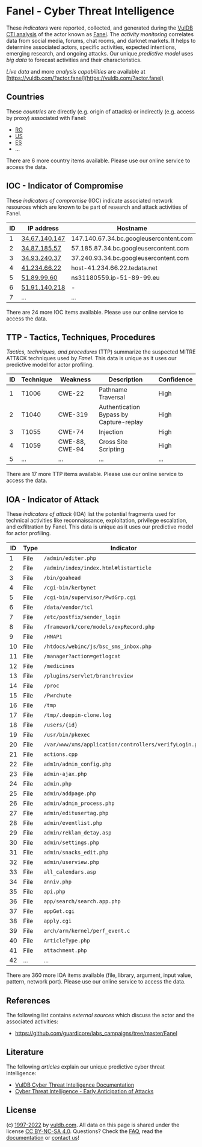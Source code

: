 # Fanel - Cyber Threat Intelligence

These _indicators_ were reported, collected, and generated during the [VulDB CTI analysis](https://vuldb.com/?kb.cti) of the actor known as [Fanel](https://vuldb.com/?actor.fanel). The _activity monitoring_ correlates data from social media, forums, chat rooms, and darknet markets. It helps to determine associated actors, specific activities, expected intentions, emerging research, and ongoing attacks. Our unique _predictive model_ uses _big data_ to forecast activities and their characteristics.

_Live data_ and more _analysis capabilities_ are available at [https://vuldb.com/?actor.fanel](https://vuldb.com/?actor.fanel)

## Countries

These _countries_ are directly (e.g. origin of attacks) or indirectly (e.g. access by proxy) associated with Fanel:

* [RO](https://vuldb.com/?country.ro)
* [US](https://vuldb.com/?country.us)
* [ES](https://vuldb.com/?country.es)
* ...

There are 6 more country items available. Please use our online service to access the data.

## IOC - Indicator of Compromise

These _indicators of compromise_ (IOC) indicate associated network resources which are known to be part of research and attack activities of Fanel.

ID | IP address | Hostname | Campaign | Confidence
-- | ---------- | -------- | -------- | ----------
1 | [34.67.140.147](https://vuldb.com/?ip.34.67.140.147) | 147.140.67.34.bc.googleusercontent.com | - | Medium
2 | [34.87.185.57](https://vuldb.com/?ip.34.87.185.57) | 57.185.87.34.bc.googleusercontent.com | - | Medium
3 | [34.93.240.37](https://vuldb.com/?ip.34.93.240.37) | 37.240.93.34.bc.googleusercontent.com | - | Medium
4 | [41.234.66.22](https://vuldb.com/?ip.41.234.66.22) | host-41.234.66.22.tedata.net | - | High
5 | [51.89.99.60](https://vuldb.com/?ip.51.89.99.60) | ns31180559.ip-51-89-99.eu | - | High
6 | [51.91.140.218](https://vuldb.com/?ip.51.91.140.218) | - | - | High
7 | ... | ... | ... | ...

There are 24 more IOC items available. Please use our online service to access the data.

## TTP - Tactics, Techniques, Procedures

_Tactics, techniques, and procedures_ (TTP) summarize the suspected MITRE ATT&CK techniques used by _Fanel_. This data is unique as it uses our predictive model for actor profiling.

ID | Technique | Weakness | Description | Confidence
-- | --------- | -------- | ----------- | ----------
1 | T1006 | CWE-22 | Pathname Traversal | High
2 | T1040 | CWE-319 | Authentication Bypass by Capture-replay | High
3 | T1055 | CWE-74 | Injection | High
4 | T1059 | CWE-88, CWE-94 | Cross Site Scripting | High
5 | ... | ... | ... | ...

There are 17 more TTP items available. Please use our online service to access the data.

## IOA - Indicator of Attack

These _indicators of attack_ (IOA) list the potential fragments used for technical activities like reconnaissance, exploitation, privilege escalation, and exfiltration by Fanel. This data is unique as it uses our predictive model for actor profiling.

ID | Type | Indicator | Confidence
-- | ---- | --------- | ----------
1 | File | `/admin/editer.php` | High
2 | File | `/admin/index/index.html#listarticle` | High
3 | File | `/bin/goahead` | Medium
4 | File | `/cgi-bin/kerbynet` | High
5 | File | `/cgi-bin/supervisor/PwdGrp.cgi` | High
6 | File | `/data/vendor/tcl` | High
7 | File | `/etc/postfix/sender_login` | High
8 | File | `/framework/core/models/expRecord.php` | High
9 | File | `/HNAP1` | Low
10 | File | `/htdocs/webinc/js/bsc_sms_inbox.php` | High
11 | File | `/manager?action=getlogcat` | High
12 | File | `/medicines` | Medium
13 | File | `/plugins/servlet/branchreview` | High
14 | File | `/proc` | Low
15 | File | `/Pwrchute` | Medium
16 | File | `/tmp` | Low
17 | File | `/tmp/.deepin-clone.log` | High
18 | File | `/users/{id}` | Medium
19 | File | `/usr/bin/pkexec` | High
20 | File | `/var/www/xms/application/controllers/verifyLogin.php` | High
21 | File | `actions.cpp` | Medium
22 | File | `adm1n/admin_config.php` | High
23 | File | `admin-ajax.php` | High
24 | File | `admin.php` | Medium
25 | File | `admin/addpage.php` | High
26 | File | `admin/admin_process.php` | High
27 | File | `admin/editusertag.php` | High
28 | File | `admin/eventlist.php` | High
29 | File | `admin/reklam_detay.asp` | High
30 | File | `admin/settings.php` | High
31 | File | `admin/snacks_edit.php` | High
32 | File | `admin/userview.php` | High
33 | File | `all_calendars.asp` | High
34 | File | `anniv.php` | Medium
35 | File | `api.php` | Low
36 | File | `app/search/search.app.php` | High
37 | File | `appGet.cgi` | Medium
38 | File | `apply.cgi` | Medium
39 | File | `arch/arm/kernel/perf_event.c` | High
40 | File | `ArticleType.php` | High
41 | File | `attachment.php` | High
42 | ... | ... | ...

There are 360 more IOA items available (file, library, argument, input value, pattern, network port). Please use our online service to access the data.

## References

The following list contains _external sources_ which discuss the actor and the associated activities:

* https://github.com/guardicore/labs_campaigns/tree/master/Fanel

## Literature

The following _articles_ explain our unique predictive cyber threat intelligence:

* [VulDB Cyber Threat Intelligence Documentation](https://vuldb.com/?kb.cti)
* [Cyber Threat Intelligence - Early Anticipation of Attacks](https://www.scip.ch/en/?labs.20201022)

## License

(c) [1997-2022](https://vuldb.com/?kb.changelog) by [vuldb.com](https://vuldb.com/?kb.about). All data on this page is shared under the license [CC BY-NC-SA 4.0](https://creativecommons.org/licenses/by-nc-sa/4.0/). Questions? Check the [FAQ](https://vuldb.com/?kb.faq), read the [documentation](https://vuldb.com/?kb) or [contact us](https://vuldb.com/?contact)!
